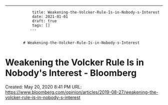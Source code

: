 ---
                title: Weakening-the-Volcker-Rule-Is-in-Nobody-s-Interest
                date: 2021-01-01    
                draft: true
                tags: []
               ---


            # Weakening-the-Volcker-Rule-Is-in-Nobody-s-Interest

# Weakening the Volcker Rule Is in Nobody's Interest - Bloomberg
Created: May 20, 2020 8:41 PM
URL: https://www.bloomberg.com/opinion/articles/2019-08-27/weakening-the-volcker-rule-is-in-nobody-s-interest